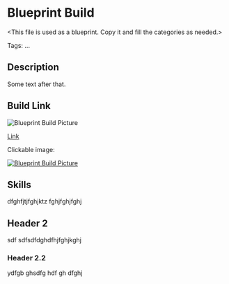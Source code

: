 # Blueprint Build
\<This file is used as a blueprint. Copy it and fill the categories as needed.>

Tags: ...

## Description
Some text after that.

## Build Link
![Blueprint Build Picture]({{site.baseurl}}/assets/images/blueprint-build.png)

[Link](https://mxswat.github.io/mx-division-builds)

Clickable image:

[![Blueprint Build Picture]({{site.baseurl}}/assets/images/blueprint-build.png)](https://mxswat.github.io/mx-division-builds)

## Skills
dfghfjtjfghjktz
fghjfghjfghj

## Header 2
sdf
sdfsdfdghdfhjfghjkghj

### Header 2.2
ydfgb
ghsdfg
hdf
gh
dfghj
